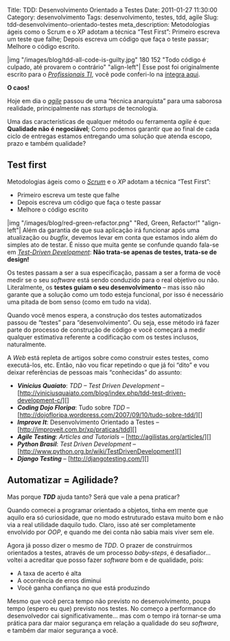 Title: TDD: Desenvolvimento Orientado a Testes
Date: 2011-01-27 11:30:00
Category: desenvolvimento
Tags: desenvolvimento, testes, tdd, agile
Slug: tdd-desenvolvimento-orientado-testes
meta_description: Metodologias ágeis como o Scrum e o XP adotam a técnica “Test First”: Primeiro escreva um teste que falhe; Depois escreva um código que faça o teste passar; Melhore o código escrito.


|img "/images/blog/tdd-all-code-is-guilty.jpg" 180 152 "Todo código é culpado, até provarem o contrário" "align-left"|
Esse post foi originalmente escrito para o [*Profissionais TI*][], você
pode conferi-lo na [íntegra aqui][].

**O caos!**

Hoje em dia o [*agile*][] passou de uma “técnica anarquista” para uma
saborosa realidade, principalmente nas *startups* de tecnologia.

<!-- PELICAN_END_SUMMARY -->

Uma das características de qualquer método ou ferramenta *agile* é que:
**Qualidade não é negociável**; Como podemos garantir que ao final de
cada ciclo de entregas estamos entregando uma solução que atenda escopo,
prazo e também qualidade?


Test first
----------

Metodologias ágeis como o [*Scrum*][] e o *XP* adotam a técnica “Test
First”:

* Primeiro escreva um teste que falhe
* Depois escreva um código que faça o teste passar
* Melhore o código escrito

|img "/images/blog/red-green-refactor.png" "Red, Green, Refactor!" "align-left"|
Além da garantia de que sua aplicação irá
funcionar após uma atualização ou *bugfix*, devemos levar em conta que
estamos indo além do simples ato de testar. É nisso que muita gente se
confunde quando fala-se em [*Test-Driven Development*][]: **Não trata-se
apenas de testes, trata-se de design!**

Os testes passam a ser a sua especificação, passam a ser a forma de você
medir se o seu *software* está sendo conduzido para o real objetivo ou
não. Literalmente, os **testes guiam o seu desenvolvimento** – mas isso
não garante que a solução como um todo esteja funcional, por isso é
necessário uma pitada de bom senso (como em tudo na vida).

Quando você menos espera, a construção dos testes automatizados passou
de “testes” para “desenvolvimento”. Ou seja, esse método irá fazer parte
do processo de construção de código e você começará a medir qualquer
estimativa referente a codificação com os testes inclusos, naturalmente.

A *Web* está repleta de artigos sobre como construir estes testes, como
executá-los, etc. Então, não vou ficar repetindo o que já foi “dito” e
vou deixar referências de pessoas mais “conhecidas” do assunto:

* ***Vinicius Quaiato***: *TDD – Test Driven
    Development* –
    [http://viniciusquaiato.com/blog/index.php/tdd-test-driven-development-c/][]
* ***Coding Dojo Floripa***: Tudo sobre *TDD* –
    [http://dojofloripa.wordpress.com/2007/09/10/tudo-sobre-tdd/][]
* ***Improve It***: Desenvolvimento Orientado a Testes –
    [http://improveit.com.br/xp/praticas/tdd][]
* ***Agile Testing***: *Articles and Tutorials* –
    [http://agilistas.org/articles/][]
* ***Python Brasil***: *Test Driven Development* –
    [http://www.python.org.br/wiki/TestDrivenDevelopment][]
* ***Django Testing*** – [http://djangotesting.com/][]


Automatizar = Agilidade?
------------------------

Mas porque ***TDD*** ajuda tanto? Será que vale a pena praticar?

Quando comecei a programar orientado a objetos, tinha em mente que
aquilo era só curiosidade, que no modo estruturado estava muito bom e
não via a real utilidade daquilo tudo. Claro, isso até ser completamente
envolvido por *OOP*, e quando me dei conta não sabia mais viver sem ele.

Agora já posso dizer o mesmo de *TDD*. O prazer de construirmos
orientados a testes, através de um processo *baby-steps*, é desafiador…
voltei a acreditar que posso fazer *software* bom e de qualidade, pois:

* A taxa de acerto é alta
* A ocorrência de erros diminui
* Você ganha confiança no que está produzindo

Mesmo que você perca tempo não previsto no desenvolvimento, poupa tempo
(espero eu que) previsto nos testes. No começo a performance do
desenvolvedor cai significativamente… mas com o tempo irá tornar-se uma
prática para dar maior segurança em relação a qualidade do seu
*software*, e também dar maior segurança a você.


  [*Profissionais TI*]: http://www.profissionaisti.com.br/
    "Tudo sobre Tecnologia! ProfissionaisTI"
  [íntegra aqui]: http://www.profissionaisti.com.br/2009/11/tdd-desenvolvimento-orientado-a-testes/
    "TDD: Desenvolvimento Orientado a Testes"
  [*agile*]: {tag}agile "Leia mais sobre Agile"
  [*Scrum*]: {tag}scrum "Leia mais sobre Scrum"
  [*Test-Driven Development*]: {tag}tdd "Leia mais sobre TDD"
  [http://viniciusquaiato.com/blog/index.php/tdd-test-driven-development-c/]: http://viniciusquaiato.com/blog/index.php/tdd-test-driven-development-c/
    "Leia mais no blog do nosso amigo Vinicius"
  [http://dojofloripa.wordpress.com/2007/09/10/tudo-sobre-tdd/]: http://dojofloripa.wordpress.com/2007/09/10/tudo-sobre-tdd/
    "Leia mais no Coding Dojo"
  [http://improveit.com.br/xp/praticas/tdd]: http://improveit.com.br/xp/praticas/tdd
    "Leia mais no Improve it"
  [http://agilistas.org/articles/]: http://agilistas.org/articles/
    "Leia mais no Agilistas.org"
  [http://www.python.org.br/wiki/TestDrivenDevelopment]: http://www.python.org.br/wiki/TestDrivenDevelopment
    "Leia mais no Python Brasil"
  [http://djangotesting.com/]: http://djangotesting.com/
    "Dicas de testes em Django"
